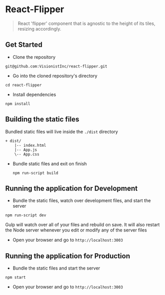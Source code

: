 
# React-Flipper

> React 'flipper' component that is agnostic to the height of its tiles, resizing accordingly.

## Get Started
* Clone the repository
```
git@github.com:VisionistInc/react-flipper.git
```

* Go into the cloned repository's directory
```
cd react-flipper
```

* Install dependencies
```
npm install
```

## Building the static files
Bundled static files will live inside the ```./dist``` directory
```
+ dist/
    |-- index.html
    |-- App.js
    \-- App.css
```

- Bundle static files and exit on finish

  ```
  npm run-script build
  ```

## Running the application for Development
- Bundle the static files, watch over development files, and start the server
```
npm run-script dev
```
Gulp will watch over all of your files and rebuild on save. It will also restart the Node server whenever you edit or modify any of the server files

- Open your browser and go to ```http://localhost:3003```

## Running the application for Production
- Bundle the static files and start the server
```
npm start
```

- Open your browser and go to ```http://localhost:3003```
